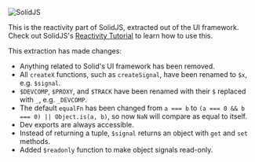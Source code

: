 <p>
  <img src="https://assets.solidjs.com/banner?project=Library&type=core" alt="SolidJS" />
</p>

This is the reactivity part of SolidJS, extracted out of the UI framework. Check out SolidJS's [Reactivity Tutorial](https://www.solidjs.com/guides/reactivity) to learn how to use this.

This extraction has made changes:

* Anything related to Solid's UI framework has been removed.
* All `createX` functions, such as `createSignal`, have been renamed to `$x`, e.g. `$signal`.
* `$DEVCOMP`, `$PROXY`, and `$TRACK` have been renamed with their `$` replaced with `_`, e.g. `_DEVCOMP`.
* The default `equalFn` has been changed from `a === b` to `(a === 0 && b === 0) || Object.is(a, b)`, so now `NaN` will compare as equal to itself.
* Dev exports are always accessible.
* Instead of returning a tuple, `$signal` returns an object with `get` and `set` methods.
* Added `$readonly` function to make object signals read-only.
